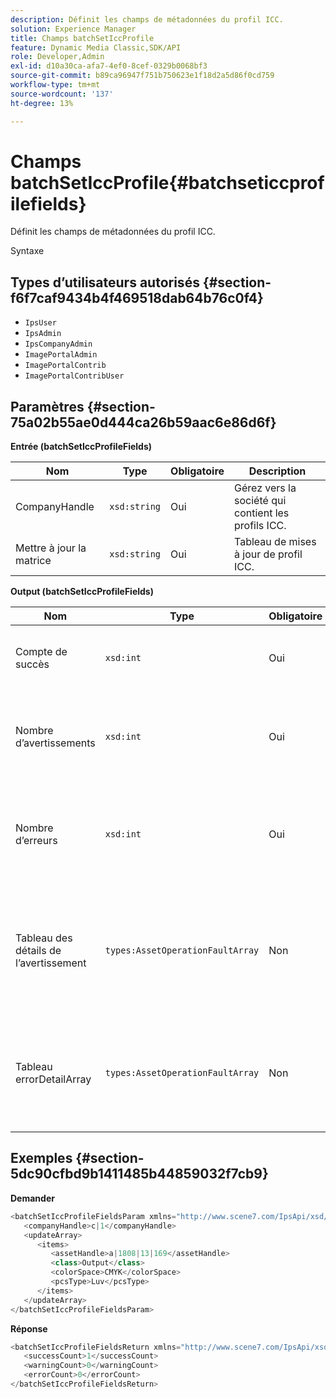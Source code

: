 ```yaml
---
description: Définit les champs de métadonnées du profil ICC.
solution: Experience Manager
title: Champs batchSetIccProfile
feature: Dynamic Media Classic,SDK/API
role: Developer,Admin
exl-id: d10a30ca-afa7-4ef0-8cef-0329b0068bf3
source-git-commit: b89ca96947f751b750623e1f18d2a5d86f0cd759
workflow-type: tm+mt
source-wordcount: '137'
ht-degree: 13%

---
```


# Champs batchSetIccProfile{#batchseticcprofilefields}

Définit les champs de métadonnées du profil ICC.

Syntaxe

## Types d’utilisateurs autorisés {#section-f6f7caf9434b4f469518dab64b76c0f4}

* `IpsUser`
* `IpsAdmin`
* `IpsCompanyAdmin`
* `ImagePortalAdmin`
* `ImagePortalContrib`
* `ImagePortalContribUser`

## Paramètres {#section-75a02b55ae0d444ca26b59aac6e86d6f}

**Entrée (batchSetIccProfileFields)**

| Nom | Type | Obligatoire | Description |
|---|---|---|---|
| CompanyHandle | `xsd:string` | Oui | Gérez vers la société qui contient les profils ICC. |
| Mettre à jour la matrice | `xsd:string` | Oui | Tableau de mises à jour de profil ICC. |

**Output (batchSetIccProfileFields)**

| Nom | Type | Obligatoire | Description |
|---|---|---|---|
| Compte de succès | `xsd:int` | Oui | Nombre de champs de profil ICC correctement définis. |
| Nombre d’avertissements | `xsd:int` | Oui | Nombre d’avertissements générés lorsque l’opération a tenté de définir les champs de profil ICC. |
| Nombre d’erreurs | `xsd:int` | Oui | Nombre d’erreurs générées lorsque l’opération a tenté de définir les champs de profil ICC. |
| Tableau des détails de l’avertissement | `types:AssetOperationFaultArray` | Non | Tableau de détails associé aux ressources qui ont généré des avertissements lorsque l’opération a tenté d’appliquer les mises à jour. |
| Tableau errorDetailArray | `types:AssetOperationFaultArray` | Non | Tableau de détails associé aux ressources qui ont généré des erreurs lorsque l’opération a tenté d’appliquer les mises à jour. |

## Exemples {#section-5dc90cfbd9b1411485b44859032f7cb9}

**Demander**

```java {.line-numbers}
<batchSetIccProfileFieldsParam xmlns="http://www.scene7.com/IpsApi/xsd/2009-07-31">
   <companyHandle>c|1</companyHandle>
   <updateArray>
      <items>
         <assetHandle>a|1808|13|169</assetHandle>
         <class>Output</class>
         <colorSpace>CMYK</colorSpace>
         <pcsType>Luv</pcsType>
      </items>
   </updateArray>
</batchSetIccProfileFieldsParam>
```

**Réponse**

```java {.line-numbers}
<batchSetIccProfileFieldsReturn xmlns="http://www.scene7.com/IpsApi/xsd/2009-07-31">
   <successCount>1</successCount>
   <warningCount>0</warningCount>
   <errorCount>0</errorCount>
</batchSetIccProfileFieldsReturn>
```

